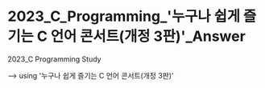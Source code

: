 # 2023_C_Programming_'누구나 쉽게 즐기는 C 언어 콘서트(개정 3판)'_Answer
2023_C Programming Study

--> using '누구나 쉽게 즐기는 C 언어 콘서트(개정 3판)'
